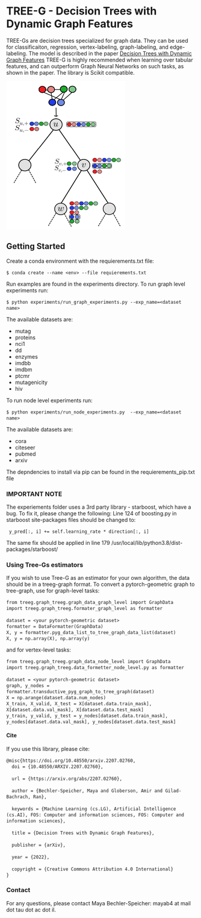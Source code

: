 # TREE-G - Decision Trees with Dynamic Graph Features
TREE-Gs are decision trees specialized for graph data. They can be used for classificaiton, regression, vertex-labeling, graph-labeling, and edge-labeling.
The model is described in the paper [Decision Trees with Dynamic Graph Features](https://arxiv.org/abs/2207.02760)
TREE-G is highly recommended when learning over tabular features, and can outperform Graph Neural Networks on such tasks, as shown in the paper.
The library is Scikit compatible.

![Screenshot](attention.png)

## Getting Started

Create a conda environment with the requierements.txt file:
```
$ conda create --name <env> --file requierements.txt
```
Run examples are found in the experiments directory. 
To run graph level experiments run:
```
$ python experiments/run_graph_experiments.py --exp_name=<dataset name>
```
The available datasets are:
* mutag
* proteins
* nci1
* dd
* enzymes
* imdbb
* imdbm
* ptcmr
* mutagenicity
* hiv

To run node level experiments run:
```
$ python experiments/run_node_experiments.py  --exp_name=<dataset name>
```
The available datasets are:
* cora
* citeseer
* pubmed
* arxiv

The depndencies to install via pip can be found in the requierements_pip.txt file


### IMPORTANT NOTE
The experiements folder uses a 3rd party library - starboost, which have a bug. To fix it, please change the following:
Line 124 of boosting.py in starboost site-packages files should be changed to: 
```
 y_pred[:, i] += self.learning_rate * direction[:, i]  
```
The same fix should be applied in line 179
/usr/local/lib/python3.8/dist-packages/starboost/

### Using Tree-Gs estimators
If you wish to use Tree-G as an estimator for your own algorithm, the data should be in a treeg-graph format.
To convert a pytorch-geometric graph to tree-graph, use for graph-level tasks:
```
from treeg.graph_treeg.graph_data_graph_level import GraphData
import treeg.graph_treeg.formater_graph_level as formatter

dataset = <your pytorch-geometric dataset>
formatter = DataFormatter(GraphData)
X, y = formatter.pyg_data_list_to_tree_graph_data_list(dataset)
X, y = np.array(X), np.array(y)
```

and for vertex-level tasks:
```
from treeg.graph_treeg.graph_data_node_level import GraphData
import treeg.graph_treeg.data_formetter_node_level.py as formatter

dataset = <your pytorch-geometric dataset>
graph, y_nodes = formatter.transductive_pyg_graph_to_tree_graph(dataset)
X = np.arange(dataset.data.num_nodes)
X_train, X_valid, X_test = X[dataset.data.train_mask], X[dataset.data.val_mask], X[dataset.data.test_mask]
y_train, y_valid, y_test = y_nodes[dataset.data.train_mask], y_nodes[dataset.data.val_mask], y_nodes[dataset.data.test_mask]
```


#### Cite
If you use this library, please cite:
```
@misc{https://doi.org/10.48550/arxiv.2207.02760,
  doi = {10.48550/ARXIV.2207.02760},
  
  url = {https://arxiv.org/abs/2207.02760},
  
  author = {Bechler-Speicher, Maya and Globerson, Amir and Gilad-Bachrach, Ran},
  
  keywords = {Machine Learning (cs.LG), Artificial Intelligence (cs.AI), FOS: Computer and information sciences, FOS: Computer and information sciences},
  
  title = {Decision Trees with Dynamic Graph Features},
  
  publisher = {arXiv},
  
  year = {2022},
  
  copyright = {Creative Commons Attribution 4.0 International}
}
```

### Contact
For any questions, please contact Maya Bechler-Speicher: mayab4 at mail dot tau dot ac dot il.